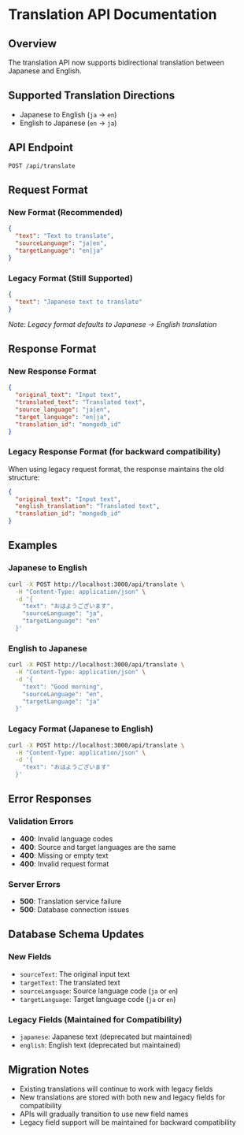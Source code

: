 # Translation API Documentation

## Overview
The translation API now supports bidirectional translation between Japanese and English.

## Supported Translation Directions
- Japanese to English (`ja` → `en`)
- English to Japanese (`en` → `ja`)

## API Endpoint
`POST /api/translate`

## Request Format

### New Format (Recommended)
```json
{
  "text": "Text to translate",
  "sourceLanguage": "ja|en",
  "targetLanguage": "en|ja"
}
```

### Legacy Format (Still Supported)
```json
{
  "text": "Japanese text to translate"
}
```
*Note: Legacy format defaults to Japanese → English translation*

## Response Format

### New Response Format
```json
{
  "original_text": "Input text",
  "translated_text": "Translated text",
  "source_language": "ja|en",
  "target_language": "en|ja",
  "translation_id": "mongodb_id"
}
```

### Legacy Response Format (for backward compatibility)
When using legacy request format, the response maintains the old structure:
```json
{
  "original_text": "Input text",
  "english_translation": "Translated text",
  "translation_id": "mongodb_id"
}
```

## Examples

### Japanese to English
```bash
curl -X POST http://localhost:3000/api/translate \
  -H "Content-Type: application/json" \
  -d '{
    "text": "おはようございます",
    "sourceLanguage": "ja",
    "targetLanguage": "en"
  }'
```

### English to Japanese
```bash
curl -X POST http://localhost:3000/api/translate \
  -H "Content-Type: application/json" \
  -d '{
    "text": "Good morning",
    "sourceLanguage": "en",
    "targetLanguage": "ja"
  }'
```

### Legacy Format (Japanese to English)
```bash
curl -X POST http://localhost:3000/api/translate \
  -H "Content-Type: application/json" \
  -d '{
    "text": "おはようございます"
  }'
```

## Error Responses

### Validation Errors
- **400**: Invalid language codes
- **400**: Source and target languages are the same
- **400**: Missing or empty text
- **400**: Invalid request format

### Server Errors
- **500**: Translation service failure
- **500**: Database connection issues

## Database Schema Updates

### New Fields
- `sourceText`: The original input text
- `targetText`: The translated text
- `sourceLanguage`: Source language code (`ja` or `en`)
- `targetLanguage`: Target language code (`ja` or `en`)

### Legacy Fields (Maintained for Compatibility)
- `japanese`: Japanese text (deprecated but maintained)
- `english`: English text (deprecated but maintained)

## Migration Notes
- Existing translations will continue to work with legacy fields
- New translations are stored with both new and legacy fields for compatibility
- APIs will gradually transition to use new field names
- Legacy field support will be maintained for backward compatibility
